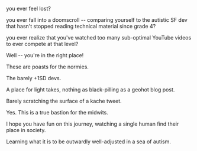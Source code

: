 you ever feel lost?

you ever fall into a doomscroll -- comparing yourself to the autistic SF dev that hasn't stopped reading technical material since grade 4?

you ever realize that you've watched too many sub-optimal YouTube videos to ever compete at that level?

Well -- you're in the right place!

These are poasts for the normies.

The barely +1SD devs.

A place for light takes, nothing as black-pilling as a geohot blog post.

Barely scratching the surface of a kache tweet.

Yes. This is a true bastion for the midwits.

I hope you have fun on this journey, watching a single human find their place in society. 

Learning what it is to be outwardly well-adjusted in a sea of autism.

